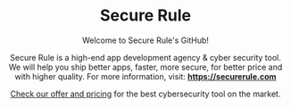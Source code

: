<div align="center">
  <h1 align="center">Secure Rule</h1>
  
  

Welcome to Secure Rule's GitHub!

Secure Rule is a high-end app development agency & cyber security tool. We will help you ship better apps, faster, more secure, for better price and with higher quality. For more information, visit: <b>https://securerule.com</b>

[Check our offer and pricing](https://securerule.com/pricing) for the best cybersecurity tool on the market.

</div>
